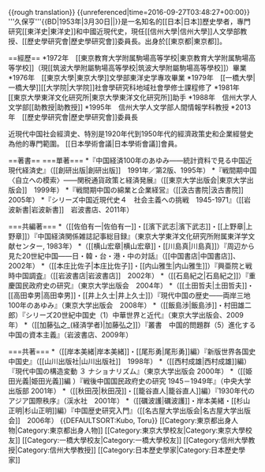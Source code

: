 {{rough translation}}
{{unreferenced|time=2016-09-27T03:48:27+00:00}}
'''久保亨'''{{BD|1953年|3月30日||}}是一名知名的[[日本|日本]]歷史學者，專門研究[[東洋史|東洋史]]和中國近現代史，現任[[信州大學|信州大學]]人文學部教授、[[歷史學研究會|歷史學研究會]]委員長。出身於[[東京都|東京都]]。

==經歷==
*1972年　[[東京教育大学附属駒場高等学校|東京教育大学附属駒場高等学校]]（現[[筑波大學附屬駒場高等學校|筑波大學附屬駒場高等學校]]）畢業
*1976年　[[東京大學|東京大學]]文學部東洋史学專攻畢業
*1979年　[[一橋大學|一橋大學]][[大学院|大学院]]社會學研究科地域社會學修士課程修了
*1981年　[[東京大學東洋文化研究所|東京大學東洋文化研究所]]助手
*1988年　信州大学人文学部[[助教授|助教授]]
*1995年　信州大学人文学部人間情報学科教授
*2013年　[[歷史學研究會|歷史學研究會]]委員長

近現代中国社会經濟史、特別是1920年代到1950年代的經濟政策史和企業經營史為他的專門範圍。
[[日本學術會議|日本學術會議]]會員。

==著書==
===單著===
*『中国経済100年のあゆみ――統計資料で見る中国近現代経済史』（[[創研出版|創研出版]]　1991年／第2版、1995年）
*『戦間期中国〈自立への模索〉――関税通貨政策と経済発展』（[[東京大学出版会|東京大学出版会]]　1999年）
*『戦間期中国の綿業と企業経営』（[[汲古書院|汲古書院]]　2005年）
*『シリーズ中国近現代史４　社会主義への挑戦　1945-1971』（[[岩波新書|岩波新書]]　岩波書店、2011年）

===共編著===
*（[[佐伯有一|佐伯有一]]・[[濱下武志|濱下武志]]・[[上野章|上野章]]）『中国経済関係雑誌記事総目録』（東京大学東洋文化研究所附属東洋学文献センター, 1983年）
*（[[横山宏章|横山宏章]]・[[川島真|川島真]]）『周辺から見た20世紀中国――日・韓・台・港・中の対話』（[[中国書店|中国書店]]、2002年）
*（[[本庄比佐子|本庄比佐子]]・[[内山雅生|内山雅生]]）『興亜院と戦時中国調査』（[[岩波書店|岩波書店]]　2002年）
*（[[石島紀之|石島紀之]]）『重慶国民政府史の研究』（東京大学出版会　2004年）
*（[[土田哲夫|土田哲夫]]・[[高田幸男|高田幸男]]・[[井上久士|井上久士]]）『現代中国の歴史――両岸三地100年のあゆみ』（東京大学出版会　2008年）
*（[[飯島渉|飯島渉]]・村田雄二郎）『シリーズ20世紀中国史（1）中華世界と近代』（東京大学出版会、2009年）
*（[[加藤弘之_(経済学者)|加藤弘之]]）『叢書　中国的問題群（5）進化する中国の資本主義』（岩波書店、2009年） 

===共著===
*（[[岸本美緒|岸本美緒]]・[[尾形勇|尾形勇]]編）『新版世界各国史　中国史』（[[山川出版社|山川出版社]]　1998年）
*（[[西村成雄|西村成雄]]編）『現代中国の構造変動 ３ ナショナリズム』（東京大学出版会 2000年）
*（[[姫田光義|姫田光義]]編 ）『戦後中国国民政府史の研究 1945－1949年』（中央大学出版部  2001年）
*（[[秋田茂|秋田茂]]・[[籠谷直人|籠谷直人]]編）『1930年代のアジア国際秩序』（渓水社　2001年）
*（[[礪波護|礪波護]]・岸本美緒・[[杉山正明|杉山正明]]編）『中国歴史研究入門』（[[名古屋大学出版会|名古屋大学出版会]]　2006年）
{{DEFAULTSORT:Kubo, Toru}}
[[Category:東京都出身人物|Category:東京都出身人物]]
[[Category:東京大學校友|Category:東京大學校友]]
[[Category:一橋大學校友|Category:一橋大學校友]]
[[Category:信州大學教授|Category:信州大學教授]]
[[Category:日本歷史學家|Category:日本歷史學家]]